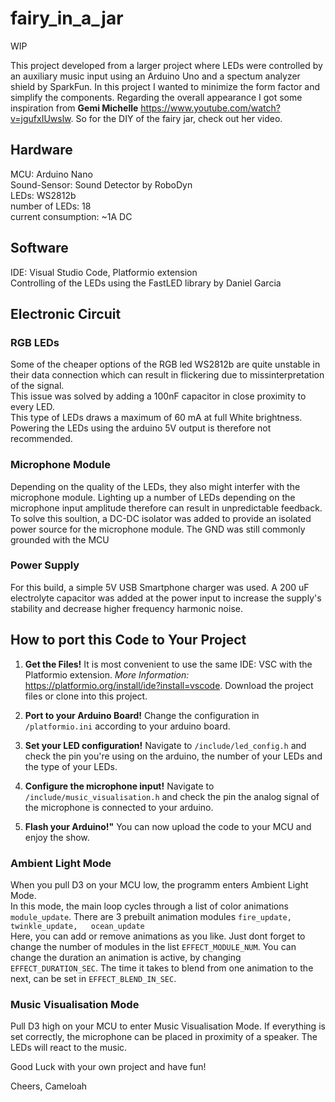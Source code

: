 # fairy_in_a_jar

WIP  

This project developed from a larger project where LEDs were controlled by an auxiliary music input using an Arduino Uno and a spectum analyzer shield by SparkFun.
In this project I wanted to minimize the form factor and simplify the components. Regarding the overall appearance I got some inspiration from **Gemi Michelle** https://www.youtube.com/watch?v=jgufxIUwslw. So for the DIY of the fairy jar, check out her video.

## Hardware

MCU: Arduino Nano  
Sound-Sensor: Sound Detector by RoboDyn  
LEDs: WS2812b  
number of LEDs: 18  
current consumption: ~1A DC

## Software

IDE: Visual Studio Code, Platformio extension  
Controlling of the LEDs using the FastLED library by Daniel Garcia

## Electronic Circuit

### RGB LEDs
Some of the cheaper options of the RGB led WS2812b are quite unstable in their data connection which can result in flickering due to missinterpretation of the signal.  
This issue was solved by adding a 100nF capacitor in close proximity to every LED.  
This type of LEDs draws a maximum of 60 mA at full White brightness. Powering the LEDs using the arduino 5V output is therefore not recommended.  

### Microphone Module
Depending on the quality of the LEDs, they also might interfer with the microphone module. Lighting up a number of LEDs depending on the microphone input amplitude therefore can result in unpredictable feedback.  
To solve this soultion, a DC-DC isolator was added to provide an isolated power source for the microphone module. The GND was still commonly grounded with the MCU

### Power Supply
For this build, a simple 5V USB Smartphone charger was used. A 200 uF electrolyte capacitor was added at the power input to increase the supply's stability and decrease higher frequency harmonic noise.

## How to port this Code to Your Project
1. **Get the Files!** It is most convenient to use the same IDE: VSC with the Platformio extension. *More Information:* https://platformio.org/install/ide?install=vscode. Download the project files or clone into this project.

2. **Port to your Arduino Board!** Change the configuration in `/platformio.ini` according to your arduino board.

3. **Set your LED configuration!** Navigate to `/include/led_config.h` and check the pin you're using on the arduino, the number of your LEDs and the type of your LEDs.

4. **Configure the microphone input!** Navigate to `/include/music_visualisation.h` and check the pin the analog signal of the microphone is connected to your arduino.

5. **Flash your Arduino!"** You can now upload the code to your MCU and enjoy the show.

### Ambient Light Mode
When you pull D3 on your MCU low, the programm enters Ambient Light Mode.  
In this mode, the main loop cycles through a list of color animations `module_update`. There are 3 prebuilt animation modules `fire_update,  
twinkle_update,  
ocean_update`  
Here, you can add or remove animations as you like. Just dont forget to change the number of modules in the list `EFFECT_MODULE_NUM`. You can change the duration an animation is active, by changing `EFFECT_DURATION_SEC`. The time it takes to blend from one animation to the next, can be set in `EFFECT_BLEND_IN_SEC`.

### Music Visualisation Mode
Pull D3 high on your MCU to enter Music Visualisation Mode. If everything is set correctly, the microphone can be placed in proximity of a speaker. The LEDs will react to the music.

Good Luck with your own project and have fun!  

Cheers, Cameloah






